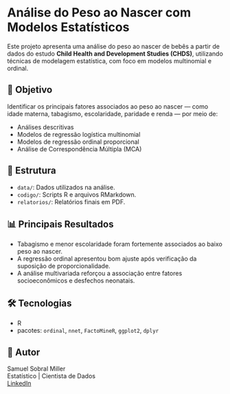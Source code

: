 # Análise do Peso ao Nascer com Modelos Estatísticos

Este projeto apresenta uma análise do peso ao nascer de bebês a partir de dados do estudo **Child Health and Development Studies (CHDS)**, utilizando técnicas de modelagem estatística, com foco em modelos multinomial e ordinal.

## 📌 Objetivo

Identificar os principais fatores associados ao peso ao nascer — como idade materna, tabagismo, escolaridade, paridade e renda — por meio de:

- Análises descritivas
- Modelos de regressão logística multinomial
- Modelos de regressão ordinal proporcional
- Análise de Correspondência Múltipla (MCA)

## 📂 Estrutura

- `data/`: Dados utilizados na análise.
- `codigo/`: Scripts R e arquivos RMarkdown.
- `relatorios/`: Relatórios finais em PDF.

## 📊 Principais Resultados

- Tabagismo e menor escolaridade foram fortemente associados ao baixo peso ao nascer.
- A regressão ordinal apresentou bom ajuste após verificação da suposição de proporcionalidade.
- A análise multivariada reforçou a associação entre fatores socioeconômicos e desfechos neonatais.

## 🛠️ Tecnologias

- R
- pacotes: `ordinal`, `nnet`, `FactoMineR`, `ggplot2`, `dplyr`

## 👤 Autor

Samuel Sobral Miller  
Estatístico | Cientista de Dados  
[LinkedIn](https://www.linkedin.com/in/samuelsmiller/)  
